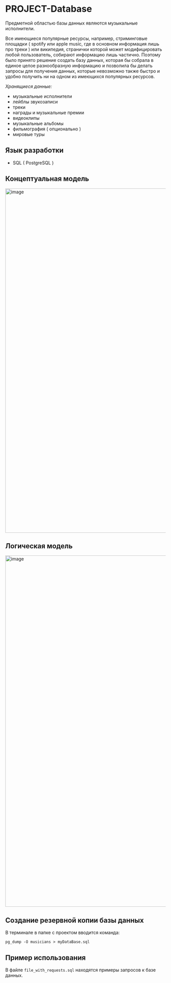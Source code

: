 # PROJECT-Database

Предметной областью базы данных являются музыкальные исполнители.


Все имеющиеся популярные ресурсы, например, стриминговые площадки ( spotify или apple music, где в основном информация лишь про треки ) или википедия, странички которой может модифицировать любой пользователь, собирают информацию лишь частично. Поэтому было принято решение создать базу данных, которая бы собрала в единое целое разнообразную информацию и позволила бы делать запросы для получения данных, которые невозможно также быстро и удобно получить ни на одном из имеющихся популярных ресурсов.

_Хранящиеся данные:_

* музыкальные исполнители
* лейблы звукозаписи
* треки
* награды и музыкальные премии
* видеоклипы
* музыкальные альбомы
* фильмография ( опционально )
* мировые туры

## Язык разработки

* SQL ( PostgreSQL )

## Концептуальная модель

<img width="1077" alt="image" src="https://user-images.githubusercontent.com/60066872/156719197-0c811fa0-5b59-43db-92f6-45987b96f2e4.png">

## Логическая модель

<img width="1099" alt="image" src="https://user-images.githubusercontent.com/60066872/156719288-0a9e2b07-5fc5-4bc5-98e8-78043f3c0469.png">

## Создание резервной копии базы данных

В терминале в папке с проектом вводится команда:

```pg_dump -O musicians > myDataBase.sql```

## Пример использования

В файле ```file_with_requests.sql``` находятся примеры запросов к базе данных.
